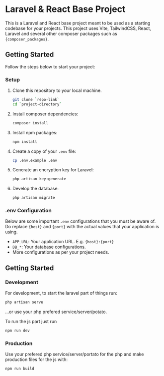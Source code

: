 # Laravel & React Base Project

This is a Laravel and React base project meant to be used as a starting codebase for your projects. This project uses
Vite, TailwindCSS, React, Laravel and several other composer packages such as `{composer_packages}`.

## Getting Started

Follow the steps below to start your project:

### Setup

1. Clone this repository to your local machine.

    ```bash
    git clone `repo-link`
    cd `project-directory`
    ```

2. Install composer dependencies:

    ```bash
    composer install
    ```
3. Install npm packages:

    ```bash
    npm install
    ```

4. Create a copy of your `.env` file:

    ```bash
    cp .env.example .env
    ```

5. Generate an encryption key for Laravel:

    ```bash
    php artisan key:generate
    ```

6. Develop the database:

    ```bash
    php artisan migrate
    ```

### .env Configuration

Below are some important `.env` configurations that you must be aware of. Do replace `{host}` and `{port}` with the
actual values that your application is using.

- `APP_URL`: Your application URL. E.g. `{host}:{port}`
- `DB_*`: Your database configurations.
- More configurations as per your project needs.

## Getting Started

### Development

For development, to start the laravel part of things run:

 ```bash
 php artisan serve
 ```

...or use your php prefered service/server/potato.

To run the js part just run

```bash
npm run dev
```

### Production

Use your prefered php service/server/portato for the php and make production files for the js with:

```bash
npm run build
```
